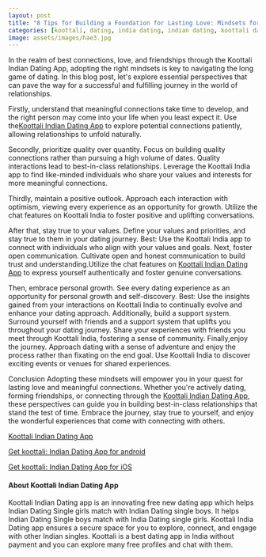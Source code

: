 ```yaml
---
layout: post
title: "8 Tips for Building a Foundation for Lasting Love: Mindsets for Success in the Dating Journey with Koottali India"
categories: [koottali, dating, india dating, indian dating, koottali dating app]
image: assets/images/hae3.jpg
---
```


In the realm of best connections, love, and friendships through the Koottali Indian Dating App, adopting the right mindsets is key to navigating the long game of dating. In this blog post, let's explore essential perspectives that can pave the way for a successful and fulfilling journey in the world of relationships.

Firstly, understand that meaningful connections take time to develop, and the right person may come into your life when you least expect it. Use the[Koottali Indian Dating App](https://koottali.com/download) to explore potential connections patiently, allowing relationships to unfold naturally.

Secondly, prioritize quality over quantity. Focus on building quality connections rather than pursuing a high volume of dates. Quality interactions lead to best-in-class relationships.
Leverage the Koottali India app to find like-minded individuals who share your values and interests for more meaningful connections.

Thirdly, maintain a positive outlook. Approach each interaction with optimism, viewing every experience as an opportunity for growth.
Utilize the chat features on Koottali India to foster positive and uplifting conversations.

After that, stay true to your values. Define your values and priorities, and stay true to them in your dating journey.
Best: Use the Koottali India app to connect with individuals who align with your values and goals.
Next, foster open communication. Cultivate open and honest communication to build trust and understanding.Utilize the chat features on [Koottali Indian Dating App](https://koottali.com/download) to express yourself authentically and foster genuine conversations.

Then, embrace personal growth. See every dating experience as an opportunity for personal growth and self-discovery.
Best: Use the insights gained from your interactions on Koottali India to continually evolve and enhance your dating approach.
Additionally, build a support system. Surround yourself with friends and a support system that uplifts you throughout your dating journey.
Share your experiences with friends you meet through Koottali India, fostering a sense of community.
Finally,enjoy the journey. Approach dating with a sense of adventure and enjoy the process rather than fixating on the end goal.
Use Koottali India to discover exciting events or venues for shared experiences.

Conclusion
Adopting these mindsets will empower you in your quest for lasting love and meaningful connections. Whether you're actively dating, forming friendships, or connecting through the [Koottali Indian Dating App](https://koottali.com/download), these perspectives can guide you in building best-in-class relationships that stand the test of time. Embrace the journey, stay true to yourself, and enjoy the wonderful experiences that come with connecting with others.

[Koottali Indian Dating App](https://koottali.com/download)

[Get koottali: Indian Dating App for android](https://play.google.com/store/apps/details?id=com.koottali.app&hl=en_IN&gl=US)

[Get koottali: Indian Dating App for iOS](https://apps.apple.com/us/app/koottali-connect-with-mallus/id6448742453)

#### About Koottali Indian Dating App

Koottali Indian Dating app is an innovating free new dating app which helps Indian Dating Single girls match with Indian Dating single boys. It helps Indian Dating Single boys match with India Dating single girls. Koottali India Dating app ensures a secure space for you to explore, connect, and engage with other Indian singles. Koottali is a best dating app in India without payment and you can explore many free profiles and chat with them.
